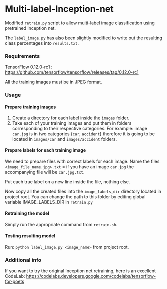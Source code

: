 # Multi-label-Inception-net
Modified `retrain.py` script to allow multi-label image classification using pretrained Inception net.

The `label_image.py` has also been slightly modified to write out the resulting class percentages into `results.txt`. 
### Requirements
TensorFlow 0.12.0-rc1 : https://github.com/tensorflow/tensorflow/releases/tag/0.12.0-rc1

All the training images must be in JPEG format.

### Usage

#### Prepare training images
1. Create a directory for each label inside the `images` folder.
3. Take each of your training images and put them in folders corresponding to their respective categories. For example: image `car.jpg` is in two categories {`car`, `accident`} therefore it is going to be located in `images/car` and `images/accident` folders.

#### Prepare labels for each training image
We need to prepare files with correct labels for each image.
Name the files `<image_file_name.jpg>.txt` = if you have an image `car.jpg` the accompanying file will be `car.jpg.txt`. 

Put each true label on a new line inside the file, nothing else.

Now copy all the created files into the `image_labels_dir` directory located in project root.
You can change the path to this folder by editing global variable IMAGE_LABELS_DIR in `retrain.py`

#### Retraining the model
Simply run the appropriate command from `retrain.sh`.

#### Testing resulting model
Run: `python label_image.py <image_name>` from project root.

### Additional info
If you want to try the original Inception net retraining, here is an excellent CodeLab: https://codelabs.developers.google.com/codelabs/tensorflow-for-poets
